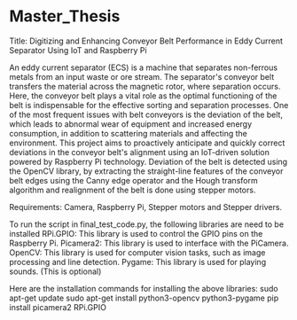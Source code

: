 # Master_Thesis
Title: Digitizing and Enhancing Conveyor Belt Performance in Eddy Current Separator Using IoT and Raspberry Pi

An eddy current separator (ECS) is a machine that separates non-ferrous metals from an input waste or ore stream. The separator's conveyor belt transfers the material across the magnetic rotor, where separation occurs. Here, the conveyor belt plays a vital role as the optimal functioning of the belt is indispensable for the effective sorting and separation processes. One of the most frequent issues with belt conveyors is the deviation of the belt, which leads to abnormal wear of equipment and increased energy consumption, in addition to scattering materials and affecting the environment. This project aims to proactively anticipate and quickly correct deviations in the conveyor belt's alignment using an IoT-driven solution powered by Raspberry Pi technology. Deviation of the belt is detected using the OpenCV library, by extracting the straight-line features of the conveyor belt edges using the Canny edge operator and the Hough transform algorithm and realignment of the belt is done using stepper motors.

Requirements:
Camera, Raspberry Pi, Stepper motors and Stepper drivers.

To run the script in final_test_code.py, the following libraries are need to be installed
RPi.GPIO: This library is used to control the GPIO pins on the Raspberry Pi.
Picamera2: This library is used to interface with the PiCamera.
OpenCV: This library is used for computer vision tasks, such as image processing and line detection.
Pygame: This library is used for playing sounds. (This is optional)

Here are the installation commands for installing the above libraries:
sudo apt-get update
sudo apt-get install python3-opencv python3-pygame
pip install picamera2 RPi.GPIO 

